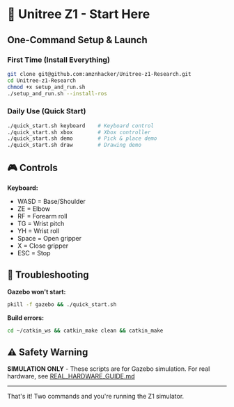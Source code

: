 # 🚀 Unitree Z1 - Start Here

## One-Command Setup & Launch

### First Time (Install Everything)
```bash
git clone git@github.com:amznhacker/Unitree-z1-Research.git
cd Unitree-z1-Research
chmod +x setup_and_run.sh
./setup_and_run.sh --install-ros
```

### Daily Use (Quick Start)
```bash
./quick_start.sh keyboard    # Keyboard control
./quick_start.sh xbox        # Xbox controller
./quick_start.sh demo        # Pick & place demo
./quick_start.sh draw        # Drawing demo
```

## 🎮 Controls

**Keyboard:**
- WASD = Base/Shoulder
- ZE = Elbow
- RF = Forearm roll
- TG = Wrist pitch
- YH = Wrist roll
- Space = Open gripper
- X = Close gripper
- ESC = Stop

## 🔧 Troubleshooting

**Gazebo won't start:**
```bash
pkill -f gazebo && ./quick_start.sh
```

**Build errors:**
```bash
cd ~/catkin_ws && catkin_make clean && catkin_make
```

## ⚠️ Safety Warning

**SIMULATION ONLY** - These scripts are for Gazebo simulation.
For real hardware, see [REAL_HARDWARE_GUIDE.md](REAL_HARDWARE_GUIDE.md)

---

That's it! Two commands and you're running the Z1 simulator.